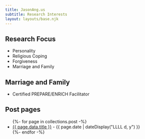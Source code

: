 ```yaml
---
title: JasonAng.us
subtitle: Research Interests
layout: layouts/base.njk
---
```



## Research Focus

- Personality
- Religious Coping
- Forgiveness
- Marriage and Family

## Marriage and Family
- Certified PREPARE/ENRICH Facilitator


## Post pages


<ul class="listing">
{%- for page in collections.post -%}
  <li>
    <a href="{{ page.url }}">{{ page.data.title }}</a> -
    <time datetime="{{ page.date }}">{{ page.date | dateDisplay("LLLL d, y") }}</time>
  </li>
{%- endfor -%}
</ul>
